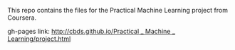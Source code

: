 This repo contains the files for the Practical Machine Learning project from Coursera.

gh-pages link: [http://cbds.github.io/Practical _ Machine _ Learning/project.html](http://cbds.github.io/Practical_Machine_Learning/project.html)
